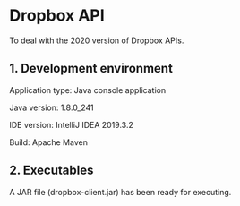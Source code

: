 # Dropbox API

To deal with the 2020 version of Dropbox APIs.

## 1. Development environment

Application type: Java console application

Java version: 1.8.0_241

IDE version: IntelliJ IDEA 2019.3.2

Build: Apache Maven

## 2. Executables

A JAR file (dropbox-client.jar) has been ready for executing.
